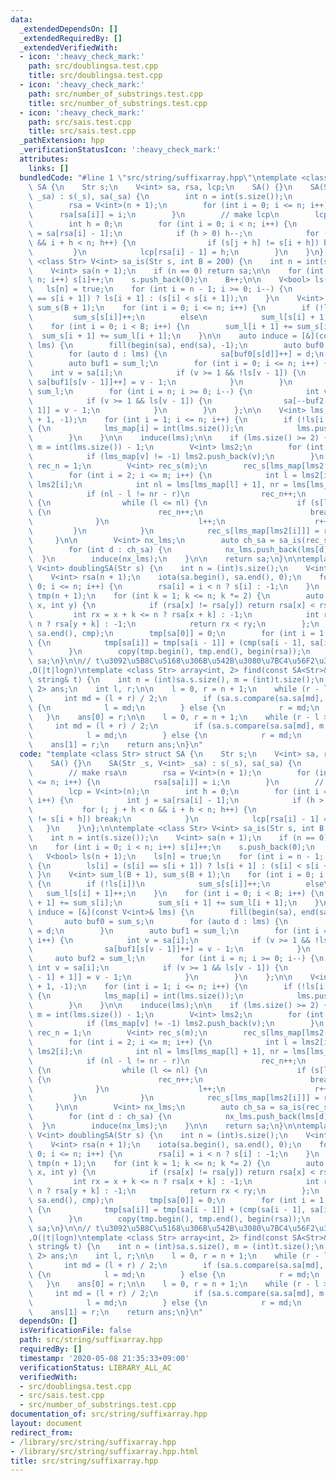 ```yaml
---
data:
  _extendedDependsOn: []
  _extendedRequiredBy: []
  _extendedVerifiedWith:
  - icon: ':heavy_check_mark:'
    path: src/doublingsa.test.cpp
    title: src/doublingsa.test.cpp
  - icon: ':heavy_check_mark:'
    path: src/number_of_substrings.test.cpp
    title: src/number_of_substrings.test.cpp
  - icon: ':heavy_check_mark:'
    path: src/sais.test.cpp
    title: src/sais.test.cpp
  _pathExtension: hpp
  _verificationStatusIcon: ':heavy_check_mark:'
  attributes:
    links: []
  bundledCode: "#line 1 \"src/string/suffixarray.hpp\"\ntemplate <class Str> struct\
    \ SA {\n    Str s;\n    V<int> sa, rsa, lcp;\n    SA() {}\n    SA(Str _s, V<int>\
    \ _sa) : s(_s), sa(_sa) {\n        int n = int(s.size());\n        // make rsa\n\
    \        rsa = V<int>(n + 1);\n        for (int i = 0; i <= n; i++) {\n      \
    \      rsa[sa[i]] = i;\n        }\n        // make lcp\n        lcp = V<int>(n);\n\
    \        int h = 0;\n        for (int i = 0; i < n; i++) {\n            int j\
    \ = sa[rsa[i] - 1];\n            if (h > 0) h--;\n            for (; j + h < n\
    \ && i + h < n; h++) {\n                if (s[j + h] != s[i + h]) break;\n   \
    \         }\n            lcp[rsa[i] - 1] = h;\n        }\n    }\n};\n\ntemplate\
    \ <class Str> V<int> sa_is(Str s, int B = 200) {\n    int n = int(s.size());\n\
    \    V<int> sa(n + 1);\n    if (n == 0) return sa;\n\n    for (int i = 0; i <\
    \ n; i++) s[i]++;\n    s.push_back(0);\n    B++;\n\n    V<bool> ls(n + 1);\n \
    \   ls[n] = true;\n    for (int i = n - 1; i >= 0; i--) {\n        ls[i] = (s[i]\
    \ == s[i + 1]) ? ls[i + 1] : (s[i] < s[i + 1]);\n    }\n    V<int> sum_l(B + 1),\
    \ sum_s(B + 1);\n    for (int i = 0; i <= n; i++) {\n        if (!ls[i])\n   \
    \         sum_s[s[i]]++;\n        else\n            sum_l[s[i] + 1]++;\n    }\n\
    \    for (int i = 0; i < B; i++) {\n        sum_l[i + 1] += sum_s[i];\n      \
    \  sum_s[i + 1] += sum_l[i + 1];\n    }\n\n    auto induce = [&](const V<int>&\
    \ lms) {\n        fill(begin(sa), end(sa), -1);\n        auto buf0 = sum_s;\n\
    \        for (auto d : lms) {\n            sa[buf0[s[d]]++] = d;\n        }\n\
    \        auto buf1 = sum_l;\n        for (int i = 0; i <= n; i++) {\n        \
    \    int v = sa[i];\n            if (v >= 1 && !ls[v - 1]) {\n               \
    \ sa[buf1[s[v - 1]]++] = v - 1;\n            }\n        }\n        auto buf2 =\
    \ sum_l;\n        for (int i = n; i >= 0; i--) {\n            int v = sa[i];\n\
    \            if (v >= 1 && ls[v - 1]) {\n                sa[--buf2[s[v - 1] +\
    \ 1]] = v - 1;\n            }\n        }\n    };\n\n    V<int> lms, lms_map(n\
    \ + 1, -1);\n    for (int i = 1; i <= n; i++) {\n        if (!ls[i - 1] && ls[i])\
    \ {\n            lms_map[i] = int(lms.size());\n            lms.push_back(i);\n\
    \        }\n    }\n\n    induce(lms);\n\n    if (lms.size() >= 2) {\n        int\
    \ m = int(lms.size()) - 1;\n        V<int> lms2;\n        for (int v : sa) {\n\
    \            if (lms_map[v] != -1) lms2.push_back(v);\n        }\n        int\
    \ rec_n = 1;\n        V<int> rec_s(m);\n        rec_s[lms_map[lms2[1]]] = 1;\n\
    \        for (int i = 2; i <= m; i++) {\n            int l = lms2[i - 1], r =\
    \ lms2[i];\n            int nl = lms[lms_map[l] + 1], nr = lms[lms_map[r] + 1];\n\
    \            if (nl - l != nr - r)\n                rec_n++;\n            else\
    \ {\n                while (l <= nl) {\n                    if (s[l] != s[r])\
    \ {\n                        rec_n++;\n                        break;\n      \
    \              }\n                    l++;\n                    r++;\n       \
    \         }\n            }\n            rec_s[lms_map[lms2[i]]] = rec_n;\n   \
    \     }\n\n        V<int> nx_lms;\n        auto ch_sa = sa_is(rec_s, rec_n);\n\
    \        for (int d : ch_sa) {\n            nx_lms.push_back(lms[d]);\n      \
    \  }\n        induce(nx_lms);\n    }\n\n    return sa;\n}\n\ntemplate <class Str>\
    \ V<int> doublingSA(Str s) {\n    int n = (int)s.size();\n    V<int> sa(n + 1);\n\
    \    V<int> rsa(n + 1);\n    iota(sa.begin(), sa.end(), 0);\n    for (int i =\
    \ 0; i <= n; i++) {\n        rsa[i] = i < n ? s[i] : -1;\n    }\n    vector<int>\
    \ tmp(n + 1);\n    for (int k = 1; k <= n; k *= 2) {\n        auto cmp = [&](int\
    \ x, int y) {\n            if (rsa[x] != rsa[y]) return rsa[x] < rsa[y];\n   \
    \         int rx = x + k <= n ? rsa[x + k] : -1;\n            int ry = y + k <=\
    \ n ? rsa[y + k] : -1;\n            return rx < ry;\n        };\n        sort(sa.begin(),\
    \ sa.end(), cmp);\n        tmp[sa[0]] = 0;\n        for (int i = 1; i <= n; i++)\
    \ {\n            tmp[sa[i]] = tmp[sa[i - 1]] + (cmp(sa[i - 1], sa[i]) ? 1 : 0);\n\
    \        }\n        copy(tmp.begin(), tmp.end(), begin(rsa));\n    }\n    return\
    \ sa;\n}\n\n// t\u3092\u5B8C\u5168\u306B\u542B\u3080\u7BC4\u56F2\u3092\u51FA\u529B\
    ,O(|t|logn)\ntemplate <class Str> array<int, 2> find(const SA<Str>& sa, const\
    \ string& t) {\n    int n = (int)sa.s.size(), m = (int)t.size();\n    array<int,\
    \ 2> ans;\n    int l, r;\n\n    l = 0, r = n + 1;\n    while (r - l > 1) {\n \
    \       int md = (l + r) / 2;\n        if (sa.s.compare(sa.sa[md], m, t) < 0)\
    \ {\n            l = md;\n        } else {\n            r = md;\n        }\n \
    \   }\n    ans[0] = r;\n\n    l = 0, r = n + 1;\n    while (r - l > 1) {\n   \
    \     int md = (l + r) / 2;\n        if (sa.s.compare(sa.sa[md], m, t) <= 0) {\n\
    \            l = md;\n        } else {\n            r = md;\n        }\n    }\n\
    \    ans[1] = r;\n    return ans;\n}\n"
  code: "template <class Str> struct SA {\n    Str s;\n    V<int> sa, rsa, lcp;\n\
    \    SA() {}\n    SA(Str _s, V<int> _sa) : s(_s), sa(_sa) {\n        int n = int(s.size());\n\
    \        // make rsa\n        rsa = V<int>(n + 1);\n        for (int i = 0; i\
    \ <= n; i++) {\n            rsa[sa[i]] = i;\n        }\n        // make lcp\n\
    \        lcp = V<int>(n);\n        int h = 0;\n        for (int i = 0; i < n;\
    \ i++) {\n            int j = sa[rsa[i] - 1];\n            if (h > 0) h--;\n \
    \           for (; j + h < n && i + h < n; h++) {\n                if (s[j + h]\
    \ != s[i + h]) break;\n            }\n            lcp[rsa[i] - 1] = h;\n     \
    \   }\n    }\n};\n\ntemplate <class Str> V<int> sa_is(Str s, int B = 200) {\n\
    \    int n = int(s.size());\n    V<int> sa(n + 1);\n    if (n == 0) return sa;\n\
    \n    for (int i = 0; i < n; i++) s[i]++;\n    s.push_back(0);\n    B++;\n\n \
    \   V<bool> ls(n + 1);\n    ls[n] = true;\n    for (int i = n - 1; i >= 0; i--)\
    \ {\n        ls[i] = (s[i] == s[i + 1]) ? ls[i + 1] : (s[i] < s[i + 1]);\n   \
    \ }\n    V<int> sum_l(B + 1), sum_s(B + 1);\n    for (int i = 0; i <= n; i++)\
    \ {\n        if (!ls[i])\n            sum_s[s[i]]++;\n        else\n         \
    \   sum_l[s[i] + 1]++;\n    }\n    for (int i = 0; i < B; i++) {\n        sum_l[i\
    \ + 1] += sum_s[i];\n        sum_s[i + 1] += sum_l[i + 1];\n    }\n\n    auto\
    \ induce = [&](const V<int>& lms) {\n        fill(begin(sa), end(sa), -1);\n \
    \       auto buf0 = sum_s;\n        for (auto d : lms) {\n            sa[buf0[s[d]]++]\
    \ = d;\n        }\n        auto buf1 = sum_l;\n        for (int i = 0; i <= n;\
    \ i++) {\n            int v = sa[i];\n            if (v >= 1 && !ls[v - 1]) {\n\
    \                sa[buf1[s[v - 1]]++] = v - 1;\n            }\n        }\n   \
    \     auto buf2 = sum_l;\n        for (int i = n; i >= 0; i--) {\n           \
    \ int v = sa[i];\n            if (v >= 1 && ls[v - 1]) {\n                sa[--buf2[s[v\
    \ - 1] + 1]] = v - 1;\n            }\n        }\n    };\n\n    V<int> lms, lms_map(n\
    \ + 1, -1);\n    for (int i = 1; i <= n; i++) {\n        if (!ls[i - 1] && ls[i])\
    \ {\n            lms_map[i] = int(lms.size());\n            lms.push_back(i);\n\
    \        }\n    }\n\n    induce(lms);\n\n    if (lms.size() >= 2) {\n        int\
    \ m = int(lms.size()) - 1;\n        V<int> lms2;\n        for (int v : sa) {\n\
    \            if (lms_map[v] != -1) lms2.push_back(v);\n        }\n        int\
    \ rec_n = 1;\n        V<int> rec_s(m);\n        rec_s[lms_map[lms2[1]]] = 1;\n\
    \        for (int i = 2; i <= m; i++) {\n            int l = lms2[i - 1], r =\
    \ lms2[i];\n            int nl = lms[lms_map[l] + 1], nr = lms[lms_map[r] + 1];\n\
    \            if (nl - l != nr - r)\n                rec_n++;\n            else\
    \ {\n                while (l <= nl) {\n                    if (s[l] != s[r])\
    \ {\n                        rec_n++;\n                        break;\n      \
    \              }\n                    l++;\n                    r++;\n       \
    \         }\n            }\n            rec_s[lms_map[lms2[i]]] = rec_n;\n   \
    \     }\n\n        V<int> nx_lms;\n        auto ch_sa = sa_is(rec_s, rec_n);\n\
    \        for (int d : ch_sa) {\n            nx_lms.push_back(lms[d]);\n      \
    \  }\n        induce(nx_lms);\n    }\n\n    return sa;\n}\n\ntemplate <class Str>\
    \ V<int> doublingSA(Str s) {\n    int n = (int)s.size();\n    V<int> sa(n + 1);\n\
    \    V<int> rsa(n + 1);\n    iota(sa.begin(), sa.end(), 0);\n    for (int i =\
    \ 0; i <= n; i++) {\n        rsa[i] = i < n ? s[i] : -1;\n    }\n    vector<int>\
    \ tmp(n + 1);\n    for (int k = 1; k <= n; k *= 2) {\n        auto cmp = [&](int\
    \ x, int y) {\n            if (rsa[x] != rsa[y]) return rsa[x] < rsa[y];\n   \
    \         int rx = x + k <= n ? rsa[x + k] : -1;\n            int ry = y + k <=\
    \ n ? rsa[y + k] : -1;\n            return rx < ry;\n        };\n        sort(sa.begin(),\
    \ sa.end(), cmp);\n        tmp[sa[0]] = 0;\n        for (int i = 1; i <= n; i++)\
    \ {\n            tmp[sa[i]] = tmp[sa[i - 1]] + (cmp(sa[i - 1], sa[i]) ? 1 : 0);\n\
    \        }\n        copy(tmp.begin(), tmp.end(), begin(rsa));\n    }\n    return\
    \ sa;\n}\n\n// t\u3092\u5B8C\u5168\u306B\u542B\u3080\u7BC4\u56F2\u3092\u51FA\u529B\
    ,O(|t|logn)\ntemplate <class Str> array<int, 2> find(const SA<Str>& sa, const\
    \ string& t) {\n    int n = (int)sa.s.size(), m = (int)t.size();\n    array<int,\
    \ 2> ans;\n    int l, r;\n\n    l = 0, r = n + 1;\n    while (r - l > 1) {\n \
    \       int md = (l + r) / 2;\n        if (sa.s.compare(sa.sa[md], m, t) < 0)\
    \ {\n            l = md;\n        } else {\n            r = md;\n        }\n \
    \   }\n    ans[0] = r;\n\n    l = 0, r = n + 1;\n    while (r - l > 1) {\n   \
    \     int md = (l + r) / 2;\n        if (sa.s.compare(sa.sa[md], m, t) <= 0) {\n\
    \            l = md;\n        } else {\n            r = md;\n        }\n    }\n\
    \    ans[1] = r;\n    return ans;\n}\n"
  dependsOn: []
  isVerificationFile: false
  path: src/string/suffixarray.hpp
  requiredBy: []
  timestamp: '2020-05-08 21:35:33+09:00'
  verificationStatus: LIBRARY_ALL_AC
  verifiedWith:
  - src/doublingsa.test.cpp
  - src/sais.test.cpp
  - src/number_of_substrings.test.cpp
documentation_of: src/string/suffixarray.hpp
layout: document
redirect_from:
- /library/src/string/suffixarray.hpp
- /library/src/string/suffixarray.hpp.html
title: src/string/suffixarray.hpp
---
```

